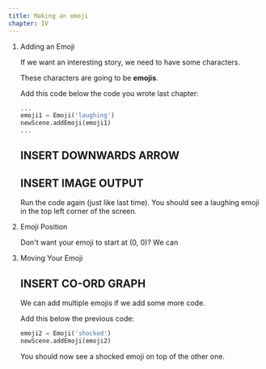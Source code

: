 ```yaml
---
title: Making an emoji
chapter: IV
---
```


1.  Adding an Emoji

    If we want an interesting story, we need to have some characters.
    
    These characters are going to be **emojis**.

    Add this code below the code you wrote last chapter:

    ```python
    ...
    emoji1 = Emoji('laughing')
    newScene.addEmoji(emoji1)
    ...
    ```

    ## INSERT DOWNWARDS ARROW

    ## INSERT IMAGE OUTPUT

    Run the code again (just like last time). You should see a laughing emoji in the top left corner of the screen.

1.  Emoji Position

    Don't want your emoji to start at (0, 0)? We can 

2.  Moving Your Emoji

    ## INSERT CO-ORD GRAPH

    We can add multiple emojis if we add some more code.

    Add this below the previous code:

    ```python
    emoji2 = Emoji('shocked')
    newScene.addEmoji(emoji2)
    ```

    You should now see a shocked emoji on top of the other one.